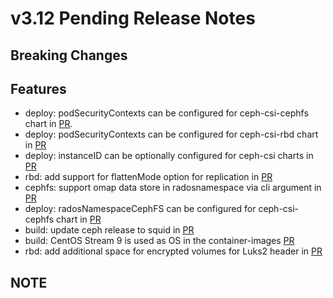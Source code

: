 # v3.12 Pending Release Notes

## Breaking Changes

## Features

- deploy: podSecurityContexts can be configured for ceph-csi-cephfs chart in [PR](https://github.com/ceph/ceph-csi/pull/4664).
- deploy: podSecurityContexts can be configured for ceph-csi-rbd chart in [PR](https://github.com/ceph/ceph-csi/pull/4668)
- deploy: instanceID can be optionally configured for ceph-csi charts in [PR](https://github.com/ceph/ceph-csi/pull/4666)
- rbd: add support for flattenMode option for replication in [PR](https://github.com/ceph/ceph-csi/pull/4678)
- cephfs: support omap data store in radosnamespace via cli argument in [PR](https://github.com/ceph/ceph-csi/pull/4652)
- deploy: radosNamespaceCephFS can be configured for ceph-csi-cephfs chart in [PR](https://github.com/ceph/ceph-csi/pull/4652)
- build: update ceph release to squid in [PR](https://github.com/ceph/ceph-csi/pull/4735)
- build: CentOS Stream 9 is used as OS in the container-images [PR](https://github.com/ceph/ceph-csi/pull/4735)
- rbd: add additional space for encrypted volumes for Luks2 header in [PR](https://github.com/ceph/ceph-csi/pull/4582)

## NOTE
